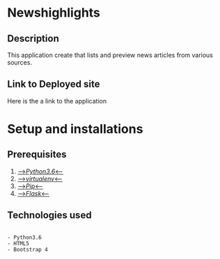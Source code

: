 # Newshighlights
## Description
This application create  that lists and preview news articles from various sources.   
## Link to Deployed site
Here is the a link to the application

# Setup and installations
## Prerequisites
1. [-->*Python3.6*<--](https://www.python.org/)
2. [-->*virtualenv*<--](https://docs.python-guide.org/dev/virtualenvs/) 
3. [-->*Pip*<--](https://pypi.org/)  
4.  [-->*Flask*<--](http://flask.pocoo.org/) 
## Technologies used
```

- Python3.6
- HTML5
- Bootstrap 4 

```




